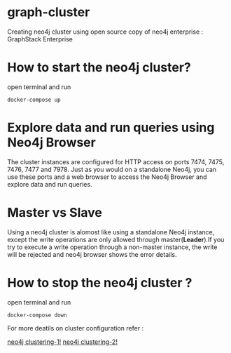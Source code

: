 # graph-cluster
Creating neo4j cluster using open source copy of neo4j enterprise : GraphStack Enterprise 

# How to start the neo4j cluster?

open terminal and run 
  ```
  docker-compose up

  ```
  
# Explore data and run queries using Neo4j Browser

The cluster instances are configured for HTTP access on ports 7474, 7475, 7476, 7477 and 7978. Just as you would on a standalone Neo4j, you can use these ports and a web browser to access the Neo4j Browser and explore data and run queries.

# Master vs Slave

Using a neo4j cluster is alomost like using a standalone Neo4j instance, except the write operations are only allowed through master(**Leader**).If you try to execute a write operation through a non-master instance, the write will be rejected and neo4j browser shows the error details.

# How to stop the neo4j cluster ?

open terminal and run 
  ```
  docker-compose down

  ```



For more deatils on cluster configuration refer : 

[neo4j clustering-1!](https://neo4j.com/docs/operations-manual/3.4/clustering/setup-new-cluster/)
[neo4j clustering-2!](https://graphaware.com/neo4j/2018/01/03/casual-cluster-quickstart.html)
